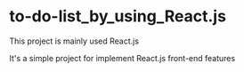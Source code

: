 # to-do-list_by_using_React.js

This project is mainly used React.js

It's a simple project for implement React.js front-end features
